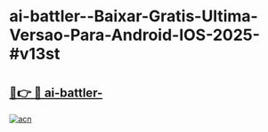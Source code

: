 # ai-battler--Baixar-Gratis-Ultima-Versao-Para-Android-IOS-2025-#v13st

# <h2><a href="https://ainizakaria.my?title=ai-battler-&ref=22M">🔗👉 🔴 ai-battler-</a></h2>

[![acn](https://github.com/user-attachments/assets/0f9c940e-d8b0-45ae-aac7-cd30a18b3e1c)](https://ainizakaria.my?title=ai-battler-&ref=22M)

